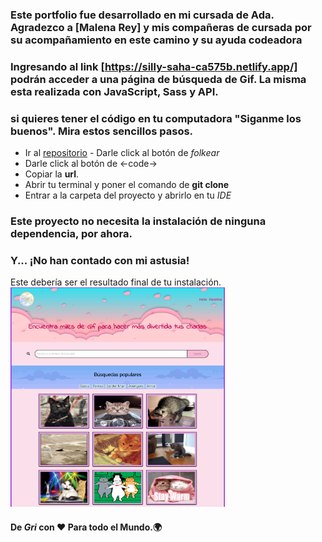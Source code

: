 ### Este portfolio fue desarrollado en mi cursada de Ada. Agradezco a [Malena Rey] y mis compañeras de cursada por su acompañamiento en este camino y su ayuda codeadora 

### Ingresando al link [https://silly-saha-ca575b.netlify.app/] podrán acceder a una página de búsqueda de Gif. La misma esta realizada con JavaScript, Sass y API. 

### si quieres tener el código en tu computadora "Siganme los buenos". Mira estos sencillos pasos.
- Ir al [repositorio](https://github.com/gri-espindola/proyecto-ada) - Darle click al botón de *folkear*
- Darle click al botón de <-code->
- Copiar la **url**.
- Abrir tu terminal y poner el comando de **git clone <url>**
- Entrar a la carpeta del proyecto y abrirlo en tu *IDE* 
### Este proyecto no necesita la instalación de ninguna dependencia, por ahora.

### Y... ¡No han contado con mi astusia!

Este debería ser el resultado final de tu instalación. 
![imagen](./imagenes/proyecto.png)


#### De *Gri* con ❤ Para todo el Mundo.🌍 